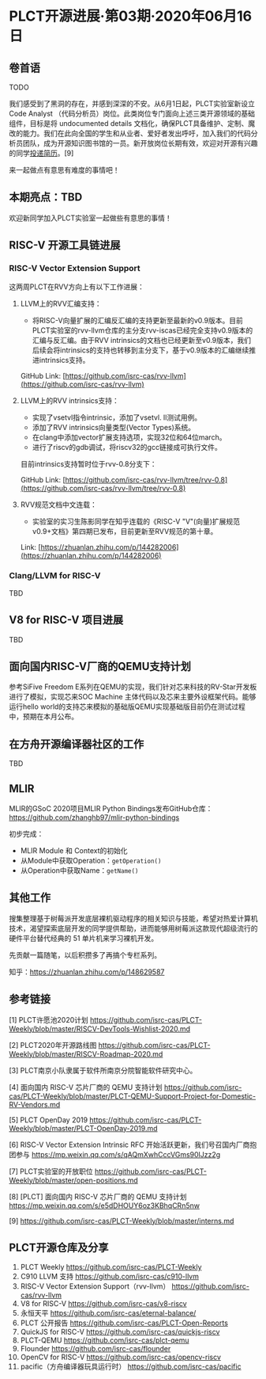 # PLCT开源进展·第03期·2020年06月16日

## 卷首语

TODO

我们感受到了黑洞的存在，并感到深深的不安。从6月1日起，PLCT实验室新设立 Code Analyst （代码分析员）岗位。此类岗位专门面向上述三类开源领域的基础组件，目标是将 undocumented details 文档化，确保PLCT具备维护、定制、魔改的能力。我们在此向全国的学生和从业者、爱好者发出呼吁，加入我们的代码分析员团队，成为开源知识图书馆的一员。新开放岗位长期有效，欢迎对开源有兴趣的同学[投递简历](interns.md)。[9]

来一起做点有意思有难度的事情吧！

## 本期亮点：TBD

欢迎新同学加入PLCT实验室一起做些有意思的事情！

## RISC-V 开源工具链进展


### RISC-V Vector Extension Support

这两周PLCT在RVV方向上有以下工作进展：

1. LLVM上的RVV汇编支持：

	* 将RISC-V向量扩展的汇编反汇编的支持更新至最新的v0.9版本。目前PLCT实验室的rvv-llvm仓库的主分支rvv-iscas已经完全支持v0.9版本的汇编与反汇编。由于RVV intrinsics的文档也已经更新至v0.9版本，我们后续会将intrinsics的支持也转移到主分支下，基于v0.9版本的汇编继续推进intrinsics支持。
	
	GitHub Link: [https://github.com/isrc-cas/rvv-llvm](https://github.com/isrc-cas/rvv-llvm)

2. LLVM上的RVV intrinsics支持：

	* 实现了vsetvl指令intrinsic，添加了vsetvl. ll测试用例。
	* 添加了RVV intrinsics向量类型(Vector Types)系统。
	* 在clang中添加vector扩展支持选项，实现32位和64位march。
	* 进行了riscv的gdb调试，将riscv32的gcc链接成可执行文件。
	
	目前intrinsics支持暂时位于rvv-0.8分支下：
	
	GitHub Link: [https://github.com/isrc-cas/rvv-llvm/tree/rvv-0.8](https://github.com/isrc-cas/rvv-llvm/tree/rvv-0.8)

3. RVV规范文档中文连载：

	* 实验室的实习生陈影同学在知乎连载的《RISC-V "V"(向量)扩展规范v0.9+文档》第四期已发布，目前更新至RVV规范的第十章。
	
	Link: [https://zhuanlan.zhihu.com/p/144282006](https://zhuanlan.zhihu.com/p/144282006)


### Clang/LLVM for RISC-V

TBD

## V8 for RISC-V 项目进展

TBD

## 面向国内RISC-V厂商的QEMU支持计划

参考SiFive Freedom E系列在QEMU的实现，我们针对芯来科技的RV-Star开发板进行了模拟，实现芯来SOC Machine 主体代码以及芯来主要外设框架代码。能够运行hello world的支持芯来模拟的基础版QEMU实现基础版目前仍在测试过程中，预期在本月公布。

## 在方舟开源编译器社区的工作

TBD

## MLIR

MLIR的GSoC 2020项目MLIR Python Bindings发布GitHub仓库：https://github.com/zhanghb97/mlir-python-bindings

初步完成：

- MLIR Module 和 Context的初始化
- 从Module中获取Operation：`getOperation()`
- 从Operation中获取Name：`getName()`

## 其他工作

搜集整理基于树莓派开发底层裸机驱动程序的相关知识与技能，希望对热爱计算机技术，渴望探索底层开发的同学提供帮助，进而能够用树莓派这款现代超级流行的硬件平台替代经典的 51 单片机来学习裸机开发。

先贡献一篇随笔，以后积攒多了再搞个专栏系列。

知乎：https://zhuanlan.zhihu.com/p/148629587

## 参考链接

[1] PLCT许愿池2020计划 https://github.com/isrc-cas/PLCT-Weekly/blob/master/RISCV-DevTools-Wishlist-2020.md

[2] PLCT2020年开源路线图 https://github.com/isrc-cas/PLCT-Weekly/blob/master/RISCV-Roadmap-2020.md

[3] PLCT南京小队隶属于软件所南京分院智能软件研究中心。

[4] 面向国内 RISC-V 芯片厂商的 QEMU 支持计划 https://github.com/isrc-cas/PLCT-Weekly/blob/master/PLCT-QEMU-Support-Project-for-Domestic-RV-Vendors.md

[5] PLCT OpenDay 2019 https://github.com/isrc-cas/PLCT-Weekly/blob/master/PLCT-OpenDay-2019.md

[6] RISC-V Vector Extension Intrinsic RFC 开始活跃更新，我们号召国内厂商抱团参与 https://mp.weixin.qq.com/s/qAQmXwhCccVGms90lJzz2g

[7] PLCT实验室的开放职位 https://github.com/isrc-cas/PLCT-Weekly/blob/master/open-positions.md

[8] [PLCT] 面向国内 RISC-V 芯片厂商的 QEMU 支持计划 https://mp.weixin.qq.com/s/e5dDHOUY6oz3KBhqCRn5nw

[9] https://github.com/isrc-cas/PLCT-Weekly/blob/master/interns.md

## PLCT开源仓库及分享

1. PLCT Weekly https://github.com/isrc-cas/PLCT-Weekly
2. C910 LLVM 支持 https://github.com/isrc-cas/c910-llvm
3. RISC-V Vector Extension Support（rvv-llvm） https://github.com/isrc-cas/rvv-llvm
4. V8 for RISC-V https://github.com/isrc-cas/v8-riscv
5. 永恒天平 https://github.com/isrc-cas/eternal-balance/
6. PLCT 公开报告 https://github.com/isrc-cas/PLCT-Open-Reports
7. QuickJS for RISC-V https://github.com/isrc-cas/quickjs-riscv
8. PLCT-QEMU https://github.com/isrc-cas/plct-qemu
9. Flounder https://github.com/isrc-cas/flounder
10. OpenCV for RISC-V https://github.com/isrc-cas/opencv-riscv
11. pacific（方舟编译器玩具运行时） https://github.com/isrc-cas/pacific
